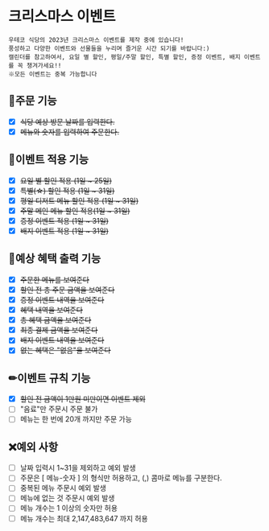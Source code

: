 # 크리스마스 이벤트
```
우테코 식당의 2023년 크리스마스 이벤트를 제작 중에 있습니다!
풍성하고 다양한 이벤트와 선물들을 누리며 즐거운 시간 되기를 바랍니다:)
캘린더를 참고하여서, 요일 별 할인, 평일/주말 할인, 특별 할인, 증정 이벤트, 배지 이벤트를 꼭 챙겨가세요!!
※모든 이벤트는 중복 가능합니다
```


## 📜주문 기능
- [x] ~~식당 예상 방문 날짜를 입력한다.~~  
- [x] ~~메뉴와 숫자를 입력하여 주문한다.~~

## 🎈이벤트 적용 기능
- [x] ~~요일 별 할인 적용 (1일 ~ 25일)~~
- [x] ~~특별(☆) 할인 적용 (1일 ~ 31일)~~
- [x] ~~평일 디저트 메뉴 할인 적용 (1일 ~ 31일)~~
- [x] ~~주말 메인 메뉴 할인 적용(1일 ~ 31일)~~
- [x] ~~증정 이벤트 적용 (1일 ~ 31일)~~
- [x] ~~배지 이벤트 적용 (1일 ~ 31일)~~

## 🎁예상 혜택 출력 기능
- [x] ~~주문한 메뉴를 보여준다~~
- [x] ~~할인 전 총 주문 금액을 보여준다~~
- [x] ~~증정 이벤트 내역을 보여준다~~
- [x] ~~혜택 내역을 보여준다~~ 
- [x] ~~총 혜택 금액을 보여준다~~
- [x] ~~최종 결제 금액을 보여준다~~
- [x] ~~배지 이벤트 내역을 보여준다~~
- [x] ~~없는 혜택은 "없음"을 보여준다~~

## ✏이벤트 규칙 기능
- [x] ~~할인 전 금액이 1만원 미만이면 이벤트 제외~~
- [ ] "음료"만 주문시 주문 불가
- [ ] 메뉴는 한 번에 20개 까지만 주문 가능

## ❌예외 사항
- [ ] 날짜 입력시 1~31을 제외하고 예외 발생
- [ ] 주문은 [ 메뉴-숫자 ] 의 형식만 허용하고, (,) 콤마로 메뉴를 구분한다.
- [ ] 중복된 메뉴 주문시 예외 발생
- [ ] 메뉴에 없는 것 주문시 예외 발생
- [ ] 메뉴 개수는 1 이상의 숫자만 허용
- [ ] 메뉴 개수는 최대 2,147,483,647 까지 허용